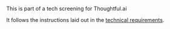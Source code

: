 This is part of a tech screening for Thoughtful.ai

It follows the instructions laid out in the [technical requirements](https://thoughtfulautomation.notion.site/FDE-Technical-Screen-12af43a78fa480af8d97c2fc9478cb18).
